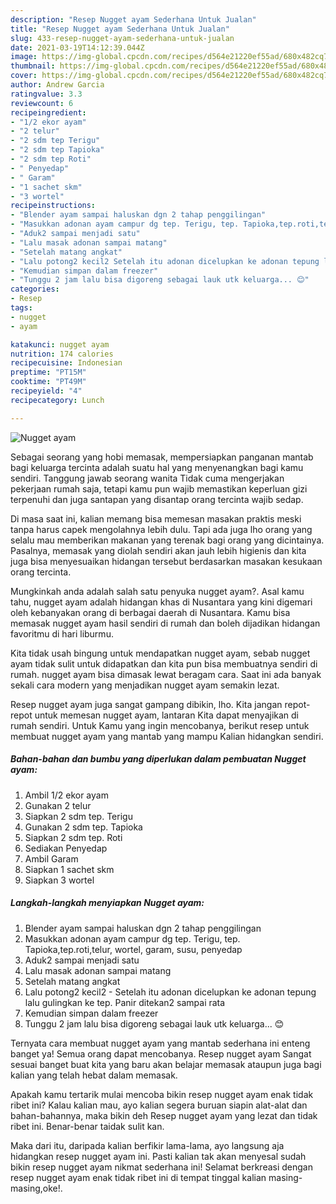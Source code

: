 ```yaml
---
description: "Resep Nugget ayam Sederhana Untuk Jualan"
title: "Resep Nugget ayam Sederhana Untuk Jualan"
slug: 433-resep-nugget-ayam-sederhana-untuk-jualan
date: 2021-03-19T14:12:39.044Z
image: https://img-global.cpcdn.com/recipes/d564e21220ef55ad/680x482cq70/nugget-ayam-foto-resep-utama.jpg
thumbnail: https://img-global.cpcdn.com/recipes/d564e21220ef55ad/680x482cq70/nugget-ayam-foto-resep-utama.jpg
cover: https://img-global.cpcdn.com/recipes/d564e21220ef55ad/680x482cq70/nugget-ayam-foto-resep-utama.jpg
author: Andrew Garcia
ratingvalue: 3.3
reviewcount: 6
recipeingredient:
- "1/2 ekor ayam"
- "2 telur"
- "2 sdm tep Terigu"
- "2 sdm tep Tapioka"
- "2 sdm tep Roti"
- " Penyedap"
- " Garam"
- "1 sachet skm"
- "3 wortel"
recipeinstructions:
- "Blender ayam sampai haluskan dgn 2 tahap penggilingan"
- "Masukkan adonan ayam campur dg tep. Terigu, tep. Tapioka,tep.roti,telur, wortel, garam, susu, penyedap"
- "Aduk2 sampai menjadi satu"
- "Lalu masak adonan sampai matang"
- "Setelah matang angkat"
- "Lalu potong2 kecil2 Setelah itu adonan dicelupkan ke adonan tepung lalu gulingkan ke tep. Panir ditekan2 sampai rata"
- "Kemudian simpan dalam freezer"
- "Tunggu 2 jam lalu bisa digoreng sebagai lauk utk keluarga... 😊"
categories:
- Resep
tags:
- nugget
- ayam

katakunci: nugget ayam 
nutrition: 174 calories
recipecuisine: Indonesian
preptime: "PT15M"
cooktime: "PT49M"
recipeyield: "4"
recipecategory: Lunch

---
```



![Nugget ayam](https://img-global.cpcdn.com/recipes/d564e21220ef55ad/680x482cq70/nugget-ayam-foto-resep-utama.jpg)

Sebagai seorang yang hobi memasak, mempersiapkan panganan mantab bagi keluarga tercinta adalah suatu hal yang menyenangkan bagi kamu sendiri. Tanggung jawab seorang  wanita Tidak cuma mengerjakan pekerjaan rumah saja, tetapi kamu pun wajib memastikan keperluan gizi terpenuhi dan juga santapan yang disantap orang tercinta wajib sedap.

Di masa  saat ini, kalian memang bisa memesan masakan praktis meski tanpa harus capek mengolahnya lebih dulu. Tapi ada juga lho orang yang selalu mau memberikan makanan yang terenak bagi orang yang dicintainya. Pasalnya, memasak yang diolah sendiri akan jauh lebih higienis dan kita juga bisa menyesuaikan hidangan tersebut berdasarkan masakan kesukaan orang tercinta. 



Mungkinkah anda adalah salah satu penyuka nugget ayam?. Asal kamu tahu, nugget ayam adalah hidangan khas di Nusantara yang kini digemari oleh kebanyakan orang di berbagai daerah di Nusantara. Kamu bisa memasak nugget ayam hasil sendiri di rumah dan boleh dijadikan hidangan favoritmu di hari liburmu.

Kita tidak usah bingung untuk mendapatkan nugget ayam, sebab nugget ayam tidak sulit untuk didapatkan dan kita pun bisa membuatnya sendiri di rumah. nugget ayam bisa dimasak lewat beragam cara. Saat ini ada banyak sekali cara modern yang menjadikan nugget ayam semakin lezat.

Resep nugget ayam juga sangat gampang dibikin, lho. Kita jangan repot-repot untuk memesan nugget ayam, lantaran Kita dapat menyajikan di rumah sendiri. Untuk Kamu yang ingin mencobanya, berikut resep untuk membuat nugget ayam yang mantab yang mampu Kalian hidangkan sendiri.

<!--inarticleads1-->

##### Bahan-bahan dan bumbu yang diperlukan dalam pembuatan Nugget ayam:

1. Ambil 1/2 ekor ayam
1. Gunakan 2 telur
1. Siapkan 2 sdm tep. Terigu
1. Gunakan 2 sdm tep. Tapioka
1. Siapkan 2 sdm tep. Roti
1. Sediakan  Penyedap
1. Ambil  Garam
1. Siapkan 1 sachet skm
1. Siapkan 3 wortel




<!--inarticleads2-->

##### Langkah-langkah menyiapkan Nugget ayam:

1. Blender ayam sampai haluskan dgn 2 tahap penggilingan
1. Masukkan adonan ayam campur dg tep. Terigu, tep. Tapioka,tep.roti,telur, wortel, garam, susu, penyedap
1. Aduk2 sampai menjadi satu
1. Lalu masak adonan sampai matang
1. Setelah matang angkat
1. Lalu potong2 kecil2 - Setelah itu adonan dicelupkan ke adonan tepung lalu gulingkan ke tep. Panir ditekan2 sampai rata
1. Kemudian simpan dalam freezer
1. Tunggu 2 jam lalu bisa digoreng sebagai lauk utk keluarga... 😊




Ternyata cara membuat nugget ayam yang mantab sederhana ini enteng banget ya! Semua orang dapat mencobanya. Resep nugget ayam Sangat sesuai banget buat kita yang baru akan belajar memasak ataupun juga bagi kalian yang telah hebat dalam memasak.

Apakah kamu tertarik mulai mencoba bikin resep nugget ayam enak tidak ribet ini? Kalau kalian mau, ayo kalian segera buruan siapin alat-alat dan bahan-bahannya, maka bikin deh Resep nugget ayam yang lezat dan tidak ribet ini. Benar-benar taidak sulit kan. 

Maka dari itu, daripada kalian berfikir lama-lama, ayo langsung aja hidangkan resep nugget ayam ini. Pasti kalian tak akan menyesal sudah bikin resep nugget ayam nikmat sederhana ini! Selamat berkreasi dengan resep nugget ayam enak tidak ribet ini di tempat tinggal kalian masing-masing,oke!.


